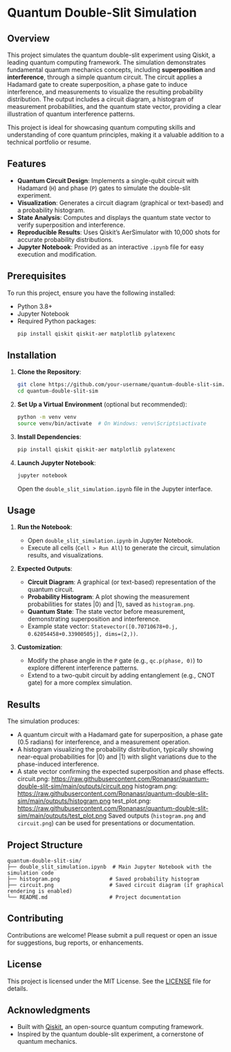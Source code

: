 # Quantum Double-Slit Simulation

## Overview
This project simulates the quantum double-slit experiment using Qiskit, a leading quantum computing framework. The simulation demonstrates fundamental quantum mechanics concepts, including **superposition** and **interference**, through a simple quantum circuit. The circuit applies a Hadamard gate to create superposition, a phase gate to induce interference, and measurements to visualize the resulting probability distribution. The output includes a circuit diagram, a histogram of measurement probabilities, and the quantum state vector, providing a clear illustration of quantum interference patterns.

This project is ideal for showcasing quantum computing skills and understanding of core quantum principles, making it a valuable addition to a technical portfolio or resume.

## Features
- **Quantum Circuit Design**: Implements a single-qubit circuit with Hadamard (`H`) and phase (`P`) gates to simulate the double-slit experiment.
- **Visualization**: Generates a circuit diagram (graphical or text-based) and a probability histogram.
- **State Analysis**: Computes and displays the quantum state vector to verify superposition and interference.
- **Reproducible Results**: Uses Qiskit’s AerSimulator with 10,000 shots for accurate probability distributions.
- **Jupyter Notebook**: Provided as an interactive `.ipynb` file for easy execution and modification.

## Prerequisites
To run this project, ensure you have the following installed:
- Python 3.8+
- Jupyter Notebook
- Required Python packages:
  ```bash
  pip install qiskit qiskit-aer matplotlib pylatexenc
  ```

## Installation
1. **Clone the Repository**:
   ```bash
   git clone https://github.com/your-username/quantum-double-slit-sim.git
   cd quantum-double-slit-sim
   ```

2. **Set Up a Virtual Environment** (optional but recommended):
   ```bash
   python -m venv venv
   source venv/bin/activate  # On Windows: venv\Scripts\activate
   ```

3. **Install Dependencies**:
   ```bash
   pip install qiskit qiskit-aer matplotlib pylatexenc
   ```

4. **Launch Jupyter Notebook**:
   ```bash
   jupyter notebook
   ```
   Open the `double_slit_simulation.ipynb` file in the Jupyter interface.

## Usage
1. **Run the Notebook**:
   - Open `double_slit_simulation.ipynb` in Jupyter Notebook.
   - Execute all cells (`Cell > Run All`) to generate the circuit, simulation results, and visualizations.

2. **Expected Outputs**:
   - **Circuit Diagram**: A graphical (or text-based) representation of the quantum circuit.
   - **Probability Histogram**: A plot showing the measurement probabilities for states |0⟩ and |1⟩, saved as `histogram.png`.
   - **Quantum State**: The state vector before measurement, demonstrating superposition and interference.
   - Example state vector: `Statevector([0.70710678+0.j, 0.62054458+0.33900505j], dims=(2,))`.

3. **Customization**:
   - Modify the phase angle in the `P` gate (e.g., `qc.p(phase, 0)`) to explore different interference patterns.
   - Extend to a two-qubit circuit by adding entanglement (e.g., CNOT gate) for a more complex simulation.

## Results
The simulation produces:
- A quantum circuit with a Hadamard gate for superposition, a phase gate (0.5 radians) for interference, and a measurement operation.
- A histogram visualizing the probability distribution, typically showing near-equal probabilities for |0⟩ and |1⟩ with slight variations due to the phase-induced interference.
- A state vector confirming the expected superposition and phase effects.
circuit.png: https://raw.githubusercontent.com/Ronanasr/quantum-double-slit-sim/main/outputs/circuit.png
histogram.png: https://raw.githubusercontent.com/Ronanasr/quantum-double-slit-sim/main/outputs/histogram.png
test_plot.png: https://raw.githubusercontent.com/Ronanasr/quantum-double-slit-sim/main/outputs/test_plot.png
Saved outputs (`histogram.png` and `circuit.png`) can be used for presentations or documentation.

## Project Structure
```
quantum-double-slit-sim/
├── double_slit_simulation.ipynb  # Main Jupyter Notebook with the simulation code
├── histogram.png                # Saved probability histogram
├── circuit.png                  # Saved circuit diagram (if graphical rendering is enabled)
└── README.md                    # Project documentation
```

## Contributing
Contributions are welcome! Please submit a pull request or open an issue for suggestions, bug reports, or enhancements.

## License
This project is licensed under the MIT License. See the [LICENSE](LICENSE) file for details.

## Acknowledgments
- Built with [Qiskit](https://qiskit.org/), an open-source quantum computing framework.
- Inspired by the quantum double-slit experiment, a cornerstone of quantum mechanics.
